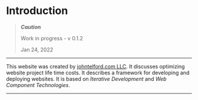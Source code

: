 # Introduction

> ***Caution***
> 
> Work in progress - v 0.1.2 
> 
> Jan 24, 2022

---

This website was created by [johntelford.com LLC](company.md). It discusses optimizing website project life time costs. It describes a framework for developing and deploying websites. It is based on *Iterative Development* and *Web Component Technologies*.

---

